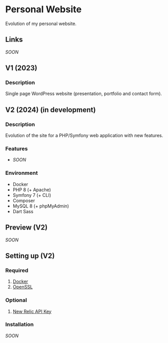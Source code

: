 # Personal Website
Evolution of my personal website.

## Links
*SOON*

## V1 (2023)
### Description
Single page WordPress website (presentation, portfolio and contact form).

## V2 (2024) (in development)
### Description
Evolution of the site for a PHP/Symfony web application with new features.
### Features
- *SOON*
### Environment
- Docker
- PHP 8 (+ Apache)
- Symfony 7 (+ CLI)
- Composer
- MySQL 8 (+ phpMyAdmin)
- Dart Sass

## Preview (V2)
*SOON*

## Setting up (V2)
### Required
1. [Docker](https://www.docker.com/)
2. [OpenSSL](https://www.openssl.org/)

### Optional
1. [New Relic API Key](https://newrelic.com/)

### Installation
*SOON*
